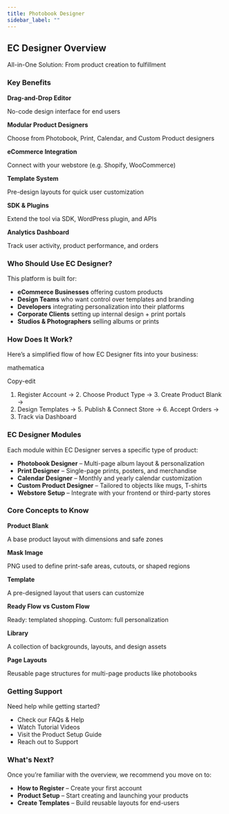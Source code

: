 ```yaml
---
title: Photobook Designer
sidebar_label: ""
---
```

## **EC Designer Overview**




All-in-One Solution: From product creation to fulfillment





### **Key Benefits**

**Drag-and-Drop Editor**

No-code design interface for end users

**Modular Product Designers**

Choose from Photobook, Print, Calendar, and Custom Product designers

**eCommerce Integration**

Connect with your webstore (e.g. Shopify, WooCommerce)

**Template System**

Pre-design layouts for quick user customization

**SDK & Plugins**

Extend the tool via SDK, WordPress plugin, and APIs

**Analytics Dashboard**

Track user activity, product performance, and orders

### **Who Should Use EC Designer?**

This platform is built for:

*  **eCommerce Businesses** offering custom products
* **Design Teams** who want control over templates and branding
* **Developers** integrating personalization into their platforms
* **Corporate Clients** setting up internal design + print portals
* **Studios & Photographers** selling albums or prints

### **How Does It Work?**

Here’s a simplified flow of how EC Designer fits into your business:

mathematica

Copy-edit

1. Register Account → 2. Choose Product Type → 3. Create Product Blank → 
2. Design Templates → 5. Publish & Connect Store → 6. Accept Orders → 
3. Track via Dashboard

###  **EC Designer Modules**

Each module within EC Designer serves a specific type of product:

* **Photobook Designer** – Multi-page album layout & personalization
* **Print Designer** – Single-page prints, posters, and merchandise
* **Calendar Designer** – Monthly and yearly calendar customization
* **Custom Product Designer** – Tailored to objects like mugs, T-shirts
* **Webstore Setup** – Integrate with your frontend or third-party stores

### **Core Concepts to Know**

**Product Blank**

A base product layout with dimensions and safe zones

**Mask Image**

PNG used to define print-safe areas, cutouts, or shaped regions

**Template**

A pre-designed layout that users can customize

**Ready Flow vs Custom Flow**

Ready: templated shopping. Custom: full personalization

**Library**

A collection of backgrounds, layouts, and design assets

**Page Layouts**

Reusable page structures for multi-page products like photobooks

### **Getting Support**

Need help while getting started?

* Check our FAQs & Help
* Watch Tutorial Videos
*  Visit the Product Setup Guide
* Reach out to Support

### **What's Next?**

Once you’re familiar with the overview, we recommend you move on to:

* **How to Register** – Create your first account
* **Product Setup** – Start creating and launching your products
* **Create Templates** – Build reusable layouts for end-users
